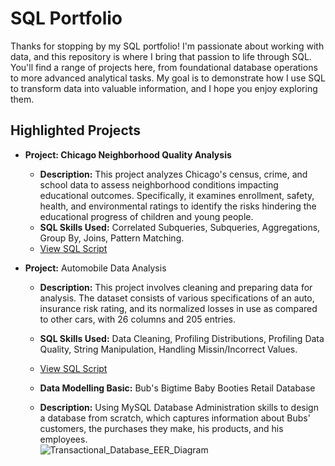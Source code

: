 # SQL Portfolio

Thanks for stopping by my SQL portfolio! I'm passionate about working with data, and this repository is where I bring that passion to life through SQL. You'll find a range of projects here, from foundational database operations to more advanced analytical tasks. My goal is to demonstrate how I use SQL to transform data into valuable information, and I hope you enjoy exploring them. 

## Highlighted Projects
- **Project: Chicago Neighborhood Quality Analysis**
  - **Description:** This project analyzes Chicago's census, crime, and school data to assess neighborhood conditions impacting educational outcomes. Specifically, it examines enrollment, safety, health, and environmental ratings to identify the risks hindering the educational progress of children and young people.
  - **SQL Skills Used:** Correlated Subqueries, Subqueries, Aggregations, Group By, Joins, Pattern Matching. 
  - [View SQL Script](https://github.com/LyKenn-DS/SQL-portfolio/blob/a995b849286412bc899c46109b9ff28d216dc5bd/Chicago%20Neighborhood%20Quality%20Analysis)

- **Project:** Automobile Data Analysis
  - **Description:** This project involves cleaning and preparing data for analysis. The dataset consists of various specifications of an auto, insurance risk rating, and its normalized losses in use as compared to other cars, with 26 columns and 205 entries. 
  - **SQL Skills Used:** Data Cleaning, Profiling Distributions, Profiling Data Quality, String Manipulation, Handling Missin/Incorrect Values.
  - [View SQL Script](https://github.com/LyKenn-DS/SQL-portfolio/blob/2b4d92723fe89c8cab5cfa0d39ac5dd498d62c1c/Automobile%20Data)
 
  - **Data Modelling Basic:** Bub's Bigtime Baby Booties Retail Database
  - **Description:** Using MySQL Database Administration skills to design a database from scratch, which captures information about Bubs' customers, the purchases they make, his products, and his employees.  
  ![Transactional_Database_EER_Diagram](https://github.com/user-attachments/assets/3dc0d5f7-477e-4447-b021-6c2013d421e1)

 
